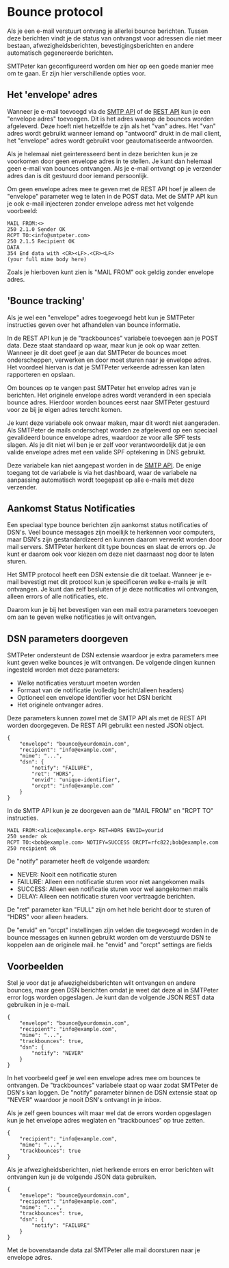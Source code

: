 # Bounce protocol

Als je een e-mail verstuurt ontvang je allerlei bounce berichten. 
Tussen deze berichten vindt je de status van ontvangst voor adressen 
die niet meer bestaan, afwezigheidsberichten, bevestigingsberichten en 
andere automatisch gegenereerde berichten.

SMTPeter kan geconfigureerd worden om hier op een goede manier mee om te 
gaan. Er zijn hier verschillende opties voor.

## Het 'envelope' adres

Wanneer je e-mail toevoegd via de [SMTP API](smtp-api) of de 
[REST API](rest-api) kun je een "envelope adres" toevoegen. Dit is het 
adres waarop de bounces worden afgeleverd. Deze hoeft niet hetzelfde te 
zijn als het "van" adres. Het "van" adres wordt gebruikt wanneer iemand 
op "antwoord" drukt in de mail client, het "envelope" adres wordt gebruikt 
voor geautomatiseerde antwoorden.

Als je helemaal niet geinteresseerd bent in deze berichten kun je ze 
voorkomen door geen envelope adres in te stellen. Je kunt dan helemaal 
geen e-mail van bounces ontvangen. Als je e-mail ontvangt op je verzender 
adres dan is dit gestuurd door iemand persoonlijk. 

Om geen envelope adres mee te geven met de REST API hoef je alleen de 
"envelope" parameter weg te laten in de POST data. Met de SMTP API kun 
je ook e-mail injecteren zonder envelope adress met het volgende voorbeeld:

````
MAIL FROM:<>
250 2.1.0 Sender OK
RCPT TO:<info@smtpeter.com>
250 2.1.5 Recipient OK
DATA
354 End data with <CR><LF>.<CR><LF>
(your full mime body here)
````

Zoals je hierboven kunt zien is "MAIL FROM" ook geldig zonder envelope 
adres.

## 'Bounce tracking'

Als je wel een "envelope" adres toegevoegd hebt kun je SMTPeter 
instructies geven over het afhandelen van bounce informatie.

In de REST API kun je de "trackbounces" variabele toevoegen aan je 
POST data. Deze staat standaard op waar, maar kun je ook op waar zetten. 
Wanneer je dit doet geef je aan dat SMTPeter de bounces moet onderscheppen, 
verwerken en door moet sturen naar je envelope adres. Het voordeel 
hiervan is dat je SMTPeter verkeerde adressen kan laten rapporteren en 
opslaan.

Om bounces op te vangen past SMTPeter het envelop adres van je berichten. 
Het originele envelope adres wordt veranderd in een speciala bounce adres. 
Hierdoor worden bounces eerst naar SMTPeter gestuurd voor ze bij je eigen 
adres terecht komen.

Je kunt deze variabele ook onwaar maken, maar dit wordt niet aangeraden. 
Als SMTPeter de mails onderschept worden ze afgeleverd op een speciaal 
gevalideerd bounce envelope adres, waardoor ze voor alle SPF tests slagen. 
Als je dit niet wil ben je er zelf voor verantwoordelijk dat je een valide 
envelope adres met een valide SPF optekening in DNS gebruikt.

Deze variabele kan niet aangepast worden in de [SMTP API](smtp-api).
De enige toegang tot de variabele is via het dashboard, waar de variabele 
na aanpassing automatisch wordt toegepast op alle e-mails met deze 
verzender.

## Aankomst Status Notificaties

Een speciaal type bounce berichten zijn aankomst status notificaties of 
DSN's. Veel bounce messages zijn moeilijk te herkennen voor computers, 
maar DSN's zijn gestandardizeerd en kunnen daarom verwerkt worden door 
mail servers. SMTPeter herkent dit type bounces en slaat de errors op. 
Je kunt er daarom ook voor kiezen om deze niet daarnaast nog door te 
laten sturen.

Het SMTP protocol heeft een DSN extensie die dit toelaat. Wanneer je 
e-mail bevestigt met dit protocol kun je specificeren welke e-mails je 
wilt ontvangen. Je kunt dan zelf besluiten of je deze notificaties wil 
ontvangen, alleen errors of alle notificaties, etc.

Daarom kun je bij het bevestigen van een mail extra parameters toevoegen 
om aan te geven welke notificaties je wilt ontvangen.

## DSN parameters doorgeven

SMTPeter ondersteunt de DSN extensie waardoor je extra parameters mee kunt 
geven welke bounces je wilt ontvangen. De volgende dingen kunnen ingesteld 
worden met deze parameters:

- Welke notificaties verstuurt moeten worden
- Formaat van de notificatie (volledig bericht/alleen headers)
- Optioneel een envelope identifier voor het DSN bericht
- Het originele ontvanger adres.

Deze parameters kunnen zowel met de SMTP API als met de REST API worden 
doorgegeven. De REST API gebruikt een nested JSON object.

````
{
    "envelope": "bounce@yourdomain.com",
    "recipient": "info@example.com",
    "mime": "...",
    "dsn": {
        "notify": "FAILURE",
        "ret": "HDRS",
        "envid": "unique-identifier",
        "orcpt": "info@example.com"
    }
}
````

In de SMTP API kun je ze doorgeven aan de "MAIL FROM" en "RCPT TO" 
instructies.

````
MAIL FROM:<alice@example.org> RET=HDRS ENVID=yourid
250 sender ok
RCPT TO:<bob@example.com> NOTIFY=SUCCESS ORCPT=rfc822;bob@example.com
250 recipient ok
````

De "notify" parameter heeft de volgende waarden:

* NEVER: Nooit een notificatie sturen
* FAILURE: Alleen een notificatie sturen voor niet aangekomen mails
* SUCCESS: Alleen een notificatie sturen voor wel aangekomen mails
* DELAY: Alleen een notificatie sturen voor vertraagde berichten.

De "ret" parameter kan "FULL" zijn om het hele bericht door te sturen 
of "HDRS" voor alleen headers.

De "envid" en "orcpt" instellingen zijn velden die toegevoegd worden in 
de bounce messages en kunnen gebruikt worden om de verstuurde DSN te koppelen 
aan de originele mail.
he "envid" and "orcpt" settings are fields 

## Voorbeelden 

Stel je voor dat je afwezigheidsberichten wilt ontvangen en andere bounces, 
maar geen DSN berichten omdat je weet dat deze al in SMTPeter error 
logs worden opgeslagen. Je kunt dan de volgende JSON REST data gebruiken in 
je e-mail.

````
{
    "envelope": "bounce@yourdomain.com",
    "recipient": "info@example.com",
    "mime": "...",
    "trackbounces": true,
    "dsn": {
        "notify": "NEVER"
    }
}
````

In het voorbeeld geef je wel een envelope adres mee om bounces te ontvangen. 
De "trackbounces" variabele staat op waar zodat SMTPeter de DSN's kan loggen.
De "notify" parameter binnen de DSN extensie staat op "NEVER" waardoor je 
nooit DSN's ontvangt in je inbox.

Als je zelf geen bounces wilt maar wel dat de errors worden opgeslagen 
kun je het envelope adres weglaten en "trackbounces" op true zetten.

````
{
    "recipient": "info@example.com",
    "mime": "...",
    "trackbounces": true
}
````

Als je afwezigheidsberichten, niet herkende errors en error berichten 
wilt ontvangen kun je de volgende JSON data gebruiken.

````
{
    "envelope": "bounce@yourdomain.com",
    "recipient": "info@example.com",
    "mime": "...",
    "trackbounces": true,
    "dsn": {
        "notify": "FAILURE"
    }
}
````

Met de bovenstaande data zal SMTPeter alle mail doorsturen naar je 
envelope adres.
